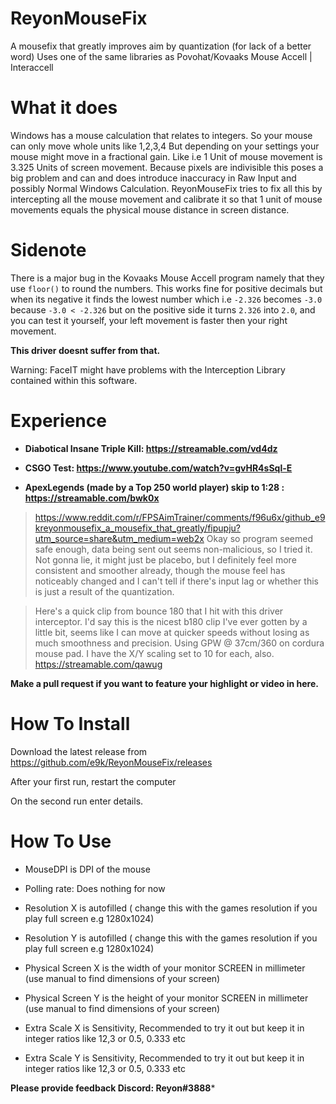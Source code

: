 # ReyonMouseFix
A mousefix that greatly improves aim by quantization (for lack of a better word)
Uses one of the same libraries as Povohat/Kovaaks Mouse Accell | Interaccell 

# What it does

Windows has a mouse calculation that relates to integers. So your mouse can only move whole units like 1,2,3,4
But depending on your settings your mouse might move in a fractional gain. Like i.e 1 Unit of mouse movement is 3.325 Units of screen movement. Because pixels are indivisible this poses a big problem and can and does introduce inaccuracy in Raw Input and possibly Normal Windows Calculation. ReyonMouseFix tries to fix all this by intercepting all the mouse movement and calibrate it so that 1 unit of mouse movements equals the physical mouse distance in screen distance.

# Sidenote 

There is a major bug in the Kovaaks Mouse Accell program namely that they use `floor()` to round the numbers. This works fine for positive decimals but when its negative it finds the lowest number which i.e `-2.326` becomes `-3.0` because `-3.0 < -2.326` but on the positive side it turns `2.326` into `2.0`, and you can test it yourself, your left movement is faster then your right movement.

**This driver doesnt suffer from that.** 

Warning: FaceIT might have problems with the Interception Library contained within this software.

# Experience
- **Diabotical Insane Triple Kill: https://streamable.com/vd4dz**

- **CSGO Test: https://www.youtube.com/watch?v=gvHR4sSql-E**

- **ApexLegends (made by a Top 250 world player) skip to 1:28 : https://streamable.com/bwk0x**





> https://www.reddit.com/r/FPSAimTrainer/comments/f96u6x/github_e9kreyonmousefix_a_mousefix_that_greatly/fipupju?utm_source=share&utm_medium=web2x
>Okay so program seemed safe enough, data being sent out seems non-malicious, so I tried it. Not gonna lie, it might just be placebo, but I definitely feel more consistent and smoother already, though the mouse feel has noticeably changed and I can't tell if there's input lag or whether this is just a result of the quantization.

>Here's a quick clip from bounce 180 that I hit with this driver interceptor. I'd say this is the nicest b180 clip I've ever gotten by a little bit, seems like I can move at quicker speeds without losing as much smoothness and precision. Using GPW @ 37cm/360 on cordura mouse pad. I have the X/Y scaling set to 10 for each, also. 
https://streamable.com/qawug

**Make a pull request if you want to feature your highlight or video in here.**

# How To Install
Download the latest release from https://github.com/e9k/ReyonMouseFix/releases

After your first run, restart the computer

On the second run enter details.






# How To Use


- MouseDPI is DPI of the mouse

- Polling rate: Does nothing for now

- Resolution X is autofilled ( change this with the games resolution if you play full screen e.g 1280x1024)

- Resolution Y is autofilled ( change this with the games resolution if you play full screen e.g 1280x1024)

- Physical Screen X is the width of your monitor SCREEN in millimeter (use manual to find dimensions of your screen)

- Physical Screen Y is the height of your monitor SCREEN in millimeter (use manual to find dimensions of your screen)

- Extra Scale X is Sensitivity, Recommended to try it out but keep it in integer ratios like 12,3 or 0.5, 0.333 etc

- Extra Scale Y is Sensitivity, Recommended to try it out but keep it in integer ratios like 12,3 or 0.5, 0.333 etc


**Please provide feedback Discord: Reyon#3888***
